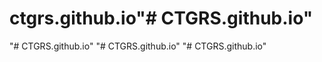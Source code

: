 # ctgrs.github.io"# CTGRS.github.io" 
"# CTGRS.github.io" 
"# CTGRS.github.io" 
"# CTGRS.github.io" 

